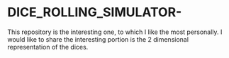 # DICE_ROLLING_SIMULATOR-
This repository is the interesting one, to which I like the most personally. I would like to share the interesting portion is the 2 dimensional representation of the dices.
